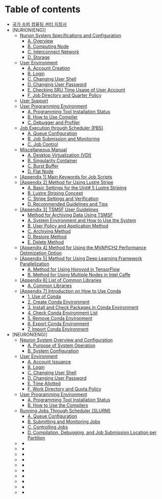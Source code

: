 # Table of contents

* [국가 슈퍼 컴퓨팅 센터 지침서](README.md)
* [NURION(ENG)]
  * [Nurion System Specifications and Configuration](ksc/eng/NURION(ENG)/NSSaC/README.md)
    * [A. Overview](ksc/eng/NURION(ENG)/NSSaC/Overview.md)
    * [B. Computing Node](ksc/eng/NURION(ENG)/NSSaC/ComputingNode.md)
    * [C. Interconnect Network](ksc/eng/NURION(ENG)/NSSaC/InterconnectNetwork.md)
    * [D. Storage](ksc/eng/NURION(ENG)/NSSaC/Storage.md)
  * [User Environment](ksc/eng/NURION(ENG)/UE/README.md)
    * [A. Account Creation](ksc/eng/NURION(ENG)/UE/AccountCreation.md)
    * [B. Login](ksc/eng/NURION(ENG)/UE/Login.md)
    * [C. Changing User Shell](ksc/eng/NURION(ENG)/UE/ChangingUserShell.md)
    * [D. Changing User Password](ksc/eng/NURION(ENG)/UE/ChangingUserPassword.md)
    * [E. Checking SRU Time Usage of User Account](ksc/eng/NURION(ENG)/UE/CheckingSRUTimeUsageofUserAccount.md)
    * [F. Job Directory and Quarter Policy](ksc/eng/NURION(ENG)/UE/JobDirectoryandQuarterPolicy.md)
  * [User Support](ksc/eng/NURION(ENG)/US/README.md)
  * [User Programming Environment](ksc/eng/NURION(ENG)/UPE/README.md)
    * [A. Programming Tool Installation Status](ksc/eng/NURION(ENG)/UPE/ProgrammingToolInstallationStatus.md)
    * [B. How to Use Compiler](ksc/eng/NURION(ENG)/UPE/HowtoUseCompiler.md)
    * [C. Debugger and Profiler](ksc/eng/NURION(ENG)/UPE/DebuggerandProfiler.md)
  * [Job Execution through Scheduler (PBS)](ksc/eng/NURION(ENG)/JEtS(PBS)/README.md)
    * [A. Queue Configuration](ksc/eng/NURION(ENG)/JEtS(PBS)/QueueConfiguration.md)
    * [B. Job Submission and Monitoring](ksc/eng/NURION(ENG)/JEtS(PBS)/JobSubmissionandMonitoring.md)
    * [C. Job Control](ksc/eng/NURION(ENG)/JEtS(PBS)/JobControl.md)
  * [Miscellaneous Manual](ksc/eng/NURION(ENG)/MM/README.md)
    * [A. Desktop Virtualization (VDI)](ksc/eng/NURION(ENG)/MM/DesktopVirtualization(VDI).md)
    * [B. Singularity Container](ksc/eng/NURION(ENG)/MM/SingularityContainer.md)
    * [C. Burst Buffer](ksc/eng/NURION(ENG)/MM/BurstBuffer.md)
    * [D. Flat Node](ksc/eng/NURION(ENG)/MM/FlatNode.md)
  * [[Appendix 1] Main Keywords for Job Scripts](ksc/eng/NURION(ENG)/Appendix1/README.md)
  * [[Appendix 2] Method for Using Lustre Stripe](ksc/eng/NURION(ENG)/Appendix2/README.md)
    * [A. Basic Settings for the Unit# 5 Lustre Striping](ksc/eng/NURION(ENG)/Appendix2/LustreStriping.md)
    * [B. Lustre Striping Concept](ksc/eng/NURION(ENG)/Appendix2/LustreStripingConcept.md)
    * [C. Stripe Settings and Verification](ksc/eng/NURION(ENG)/Appendix2/StripeSettingsandVerification.md)
    * [D. Recommended Guidelines and Tips](ksc/eng/NURION(ENG)/Appendix2/RecommendedGuidelinesandTips.md)
  * [[Appendix 3] TSMSF User Guidelines](ksc/eng/NURION(ENG)/Appendix3/README.md)
    * [Method for Archiving Data Using TSMSF](ksc/eng/NURION(ENG)/Appendix3/MethodforArchivingDataUsingTSMSF.md)
    * [A. System Environment and How to Use the System](ksc/eng/NURION(ENG)/Appendix3/SystemEnvironmentandHowtoUsetheSystem.md)
    * [B. User Policy and Application Method](ksc/eng/NURION(ENG)/Appendix3/UserPolicyandApplicationMethod.md)
    * [C. Archiving Method](ksc/eng/NURION(ENG)/Appendix3/ArchivingMethod.md)
    * [D. Restore Method](ksc/eng/NURION(ENG)/Appendix3/RestoreMethod.md)
    * [E. Delete Method](ksc/eng/NURION(ENG)/Appendix3/DeleteMethod.md)
  * [[Appendix 4] Method for Using the MVAPICH2 Performance Optimization Option](ksc/eng/NURION(ENG)/Appendix4/README.md)
  * [[Appendix 5] Method for Using Deep Learning Framework Parallelization](ksc/eng/NURION(ENG)/Appendix5/README.md)
    * [A. Method for Using Horovod in TensorFlow](ksc/eng/NURION(ENG)/Appendix5/MethodforUsingHorovodinTensorFlow.md)
    * [B. Method for Using Multiple Nodes in Intel Caffe](ksc/eng/NURION(ENG)/Appendix5/MethodforUsingMultipleNodesinIntelCaffe.md)
  * [[Appendix 6] List of Common Libraries](ksc/eng/NURION(ENG)/Appendix6/README.md)
    * [A. Common Libraries](ksc/eng/NURION(ENG)/Appendix6/CommonLibraries.md)
  * [[Appendix 7] Introduction on How to Use Conda](ksc/eng/NURION(ENG)/Appendix7/README.md)
    * [1. Use of Conda](ksc/eng/NURION(ENG)/Appendix7/UseofConda.md)
    * [2. Create Conda Environment](ksc/eng/NURION(ENG)/Appendix7/CreateCondaEnvironment.md)
    * [3. Install and Check Packages in Conda Environment](ksc/eng/NURION(ENG)/Appendix7/InstallandCheckPackagesinCondaEnvironment.md)
    * [4. Check Conda Environment List](ksc/eng/NURION(ENG)/Appendix7/CheckCondaEnvironmentList.md)
    * [5. Remove Conda Environment](ksc/eng/NURION(ENG)/Appendix7/RemoveCondaEnvironment.md)
    * [6. Export Conda Environment](ksc/eng/NURION(ENG)/Appendix7/ExportCondaEnvironment.md)
    * [7. Import Conda Environment](ksc/eng/NURION(ENG)/Appendix7/ImportCondaEnvironment.md)
* [NEURON(ENG)]
  * [Neuron System Overview and Configuration](ksc/eng/NEURON(ENG)/NSOaC/README.md)
    * [A. Purpose of System Operation](ksc/eng/NEURON(ENG)/NSOaC/PurposeofSystemOperation.md)
    * [B. System Configuration](ksc/eng/NEURON(ENG)/NSOaC/SystemConfiguration.md)
  * [User Environment](ksc/eng/NEURON(ENG)/UE/README.md)
    * [A. Account Issuance](ksc/eng/NEURON(ENG)/UE/AccountIssuance.md)
    * [B. Login](ksc/eng/NEURON(ENG)/UE/Login.md)
    * [C. Changing User Shell](ksc/eng/NEURON(ENG)/UE/ChangingUserShell.md)
    * [D. Changing User Password](ksc/eng/NEURON(ENG)/UE/ChangingUserPassword.md)
    * [E. Time Allotted](ksc/eng/NEURON(ENG)/UE/TimeAllotted.md)
    * [F. Work Directory and Quota Policy](ksc/eng/NEURON(ENG)/UE/WorkDirectoryandQuotaPolicy.md)
  * [User Programming Environment](ksc/eng/NEURON(ENG)/UPE/README.md)
    * [A. Programming Tool Installation Status](ksc/eng/NEURON(ENG)/UPE/ProgrammingToolInstallationStatus.md)
    * [B. How to Use the Compilers](ksc/eng/NEURON(ENG)/UPE/HowtoUsetheCompilers.md)
  * [Running Jobs Through Scheduler (SLURM)](ksc/eng/NEURON(ENG)/RJTS(SLURM)/README.md)
    * [A. Queue Configuration](ksc/eng/NEURON(ENG)/RJTS(SLURM)/QueueConfiguration.md)
    * [B. Submitting and Monitoring Jobs](ksc/eng/NEURON(ENG)/RJTS(SLURM)/SubmittingandMonitoringJobs.md)
    * [C. Controlling Jobs](ksc/eng/NEURON(ENG)/RJTS(SLURM)/ControllingJobs.md)
    * [D. Compilation, Debugging, and Job Submission Location per Partition](ksc/eng/NEURON(ENG)/RJTS(SLURM)/Compilation_Debugging_andJobSubmissionLocationperPartition.md)
  * []()
    * []()
  * []()
    * []()
  * []()
    * []()
  * []()
    * []()
  * []()
    * []()
  * []()
    * []()
  * []()
    * []()
  * []()
    * []()
  * []()
    * []()
  * []()
    * []()
